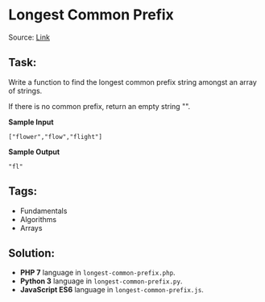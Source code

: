 # Longest Common Prefix

Source: [Link](https://leetcode.com/problems/longest-common-prefix/description/)

## Task:

Write a function to find the longest common prefix string amongst an array of strings.

If there is no common prefix, return an empty string "".

**Sample Input**

```
["flower","flow","flight"]
```

**Sample Output**
```
"fl"
```

## Tags:

* Fundamentals
* Algorithms
* Arrays

## Solution:

* **PHP 7** language in `longest-common-prefix.php`.
* **Python 3** language in `longest-common-prefix.py`.
* **JavaScript ES6** language in `longest-common-prefix.js`.